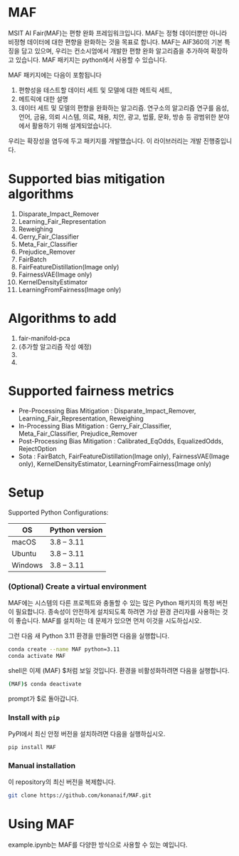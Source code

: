 # MAF

MSIT AI Fair(MAF)는 편향 완화 프레임워크입니다. MAF는 정형 데이터뿐만 아니라 비정형 데이터에 대한 편향을 완화하는 것을 목표로 합니다. MAF는 AIF360의 기본 특징을 담고 있으며, 우리는 컨소시엄에서 개발한 편향 완화 알고리즘을 추가하여 확장하고 있습니다. MAF 패키지는 python에서 사용할 수 있습니다.

MAF 패키지에는 다음이 포함됩니다
1. 편향성을 테스트할 데이터 세트 및 모델에 대한 메트릭 세트,
2. 메트릭에 대한 설명
3. 데이터 세트 및 모델의 편향을 완화하는 알고리즘. 연구소의 알고리즘 연구를 음성, 언어, 금융, 의뢰 시스템, 의료, 채용, 치안, 광고, 법률, 문화, 방송 등 광범위한 분야에서 활용하기 위해 설계되었습니다. 

우리는 확장성을 염두에 두고 패키지를 개발했습니다. 이 라이브러리는 개발 진행중입니다.

# Supported bias mitigation algorithms
1. Disparate_Impact_Remover
2. Learning_Fair_Representation
3. Reweighing
4. Gerry_Fair_Classifier
5. Meta_Fair_Classifier
6. Prejudice_Remover
7. FairBatch
8. FairFeatureDistillation(Image only)
9. FairnessVAE(Image only)
10. KernelDensityEstimator
11. LearningFromFairness(Image only)

# Algorithms to add
1. fair-manifold-pca
2. (추가할 알고리즘 작성 예정)
3. 
4. 

# Supported fairness metrics
* Pre-Processing Bias Mitigation : Disparate_Impact_Remover, Learning_Fair_Representation, Reweighing
* In-Processing Bias Mitigation : Gerry_Fair_Classifier, Meta_Fair_Classifier, Prejudice_Remover
* Post-Processing Bias Mitigation : Calibrated_EqOdds, EqualizedOdds, RejectOption
* Sota : FairBatch, FairFeatureDistillation(Image only), FairnessVAE(Image only), KernelDensityEstimator, LearningFromFairness(Image only)


# Setup
Supported Python Configurations:

| OS      | Python version |
| ------- | -------------- |
| macOS   | 3.8 – 3.11     |
| Ubuntu  | 3.8 – 3.11     |
| Windows | 3.8 – 3.11     |

### (Optional) Create a virtual environment

MAF에는 시스템의 다른 프로젝트와 충돌할 수 있는 많은 Python 패키지의 특정 버전이 필요합니다. 종속성이 안전하게 설치되도록 하려면 가상 환경 관리자를 사용하는 것이 좋습니다. MAF를 설치하는 데 문제가 있으면 먼저 이것을 시도하십시오.

그런 다음 새 Python 3.11 환경을 만들려면 다음을 실행합니다.
```bash
conda create --name MAF python=3.11
conda activate MAF
```

shell은 이제 (MAF) $처럼 보일 것입니다. 환경을 비활성화하려면 다음을 실행합니다.
```bash
(MAF)$ conda deactivate
```
prompt가 $로 돌아갑니다.


### Install with `pip`
PyPI에서 최신 안정 버전을 설치하려면 다음을 실행하십시오.

```bash
pip install MAF
```

### Manual installation

이 repository의 최신 버전을 복제합니다.

```bash
git clone https://github.com/konanaif/MAF.git
```

# Using MAF
example.ipynb는 MAF를 다양한 방식으로 사용할 수 있는 예입니다.
